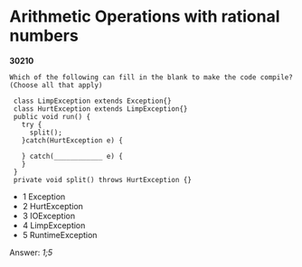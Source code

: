 Arithmetic Operations with rational numbers
===========================================
**30210**
```
Which of the following can fill in the blank to make the code compile? (Choose all that apply) 
 
 class LimpException extends Exception{} 
 class HurtException extends LimpException{} 
 public void run() { 
   try { 
     split(); 
   }catch(HurtException e) { 
 
   } catch(____________ e) { 
   } 
 } 
 private void split() throws HurtException {}
```


- 1 Exception
- 2 HurtException
- 3 IOException
- 4 LimpException
- 5 RuntimeException

Answer: *1;5*

